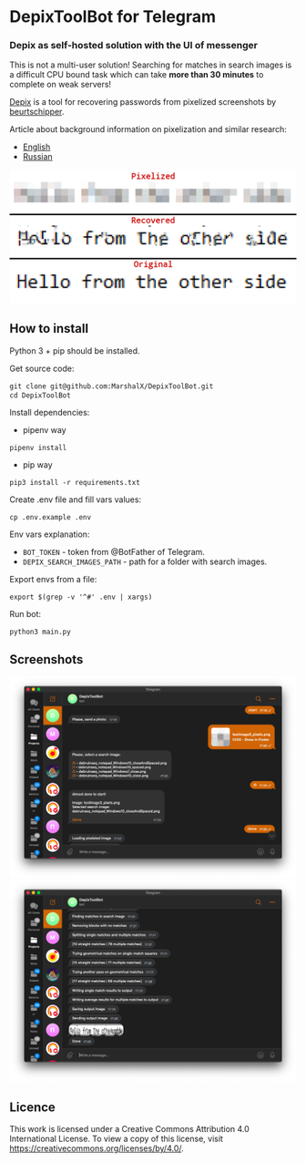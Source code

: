# DepixToolBot for Telegram
### Depix as self-hosted solution with the UI of messenger

This is not a multi-user solution! Searching for matches in search images
 is a difficult CPU bound task which can take **more than 30 minutes**
  to complete on weak servers!

[Depix](https://github.com/beurtschipper/Depix) is a tool for recovering 
passwords from pixelized screenshots 
by [beurtschipper](https://github.com/beurtschipper).

Article about background information on pixelization and similar research:
- [English](https://www.linkedin.com/pulse/recovering-passwords-from-pixelized-screenshots-sipke-mellema)
- [Russian](https://habr.com/ru/company/vdsina/blog/532764/)

![image](.github/screenshots/example.png)

## How to install

Python 3 + pip should be installed.

Get source code:
```shell script
git clone git@github.com:MarshalX/DepixToolBot.git
cd DepixToolBot
```

Install dependencies:
- pipenv way
```shell script
pipenv install
```
- pip way
```
pip3 install -r requirements.txt
```

Create .env file and fill vars values:
```
cp .env.example .env
```

Env vars explanation:
- `BOT_TOKEN` - token from @BotFather of Telegram.
- `DEPIX_SEARCH_IMAGES_PATH` - path for a folder with search images.

Export envs from a file:
```shell script
export $(grep -v '^#' .env | xargs)
```

Run bot:
```shell script
python3 main.py
```
## Screenshots

![image](.github/screenshots/screenshot1.png)
![image](.github/screenshots/screenshot2.png)

## Licence

This work is licensed under a Creative Commons Attribution 4.0 International 
License. To view a copy of this license, 
visit https://creativecommons.org/licenses/by/4.0/.